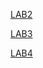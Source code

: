 [LAB2](https://www.tinkercad.com/things/dK0k3znxfCA?sharecode=UiDJjCJ7fh3SNo4_BmfgYBxPZueOPIkbNnAc5cQqL-s)

[LAB3](https://www.tinkercad.com/things/6bRoXk42BSn?sharecode=TBlbZbC9_GFYTjApVuGamlyOY8l8aK1qRQFQWrDnNZM)

[LAB4](https://www.tinkercad.com/things/ckesMy4KtHE?sharecode=rcyeYvEfchQ-L2H-2BWniApIl07EeYvmHhsj_GC1Z0U)
